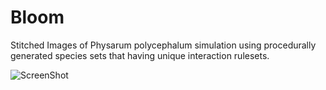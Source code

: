 # Bloom

Stitched Images of Physarum polycephalum simulation using procedurally generated species sets that having unique interaction rulesets.

![ScreenShot](https://raw.github.com/vlangman/bloom/main/assets/1.png)
